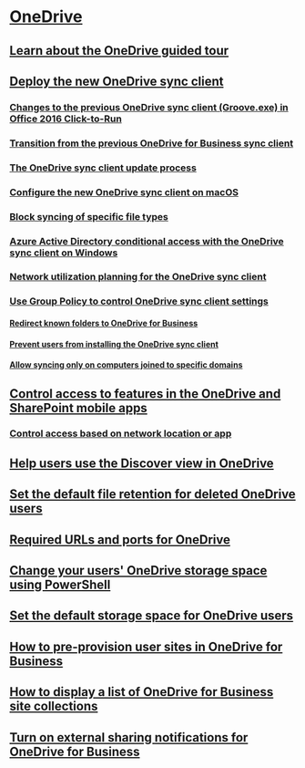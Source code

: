 ﻿
  

# [OneDrive](onedrive.md)
## [Learn about the OneDrive guided tour](learn-about-the-onedrive-guided-tour.md)
## [Deploy the new OneDrive sync client](deploy-the-new-onedrive-sync-client.md)
### [Changes to the previous OneDrive sync client (Groove.exe) in Office 2016 Click-to-Run](changes-to-the-previous-onedrive-sync-client-groove-exe-in-office-2016-click-to.md)
### [Transition from the previous OneDrive for Business sync client](transition-from-the-previous-onedrive-for-business-sync-client.md)
### [The OneDrive sync client update process](the-onedrive-sync-client-update-process.md)
### [Configure the new OneDrive sync client on macOS](configure-the-new-onedrive-sync-client-on-macos.md)
### [Block syncing of specific file types](block-syncing-of-specific-file-types.md)
### [Azure Active Directory conditional access with the OneDrive sync client on Windows](azure-active-directory-conditional-access-with-the-onedrive-sync-client-on-windo.md)
### [Network utilization planning for the OneDrive sync client](network-utilization-planning-for-the-onedrive-sync-client.md)
### [Use Group Policy to control OneDrive sync client settings](use-group-policy-to-control-onedrive-sync-client-settings.md)
#### [Redirect known folders to OneDrive for Business](redirect-known-folders-to-onedrive-for-business.md)
#### [Prevent users from installing the OneDrive sync client](prevent-users-from-installing-the-onedrive-sync-client.md)
#### [Allow syncing only on computers joined to specific domains](allow-syncing-only-on-computers-joined-to-specific-domains.md)
## [Control access to features in the OneDrive and SharePoint mobile apps](control-access-to-features-in-the-onedrive-and-sharepoint-mobile-apps.md)
### [Control access based on network location or app](control-access-based-on-network-location-or-app.md)
## [Help users use the Discover view in OneDrive](help-users-use-the-discover-view-in-onedrive.md)
## [Set the default file retention for deleted OneDrive users](set-the-default-file-retention-for-deleted-onedrive-users.md)
## [Required URLs and ports for OneDrive](required-urls-and-ports-for-onedrive.md)
## [Change your users' OneDrive storage space using PowerShell](change-your-users-onedrive-storage-space-using-powershell.md)
## [Set the default storage space for OneDrive users](set-the-default-storage-space-for-onedrive-users.md)
## [How to pre-provision user sites in OneDrive for Business](how-to-pre-provision-user-sites-in-onedrive-for-business.md)
## [How to display a list of OneDrive for Business site collections](how-to-display-a-list-of-onedrive-for-business-site-collections.md)
## [Turn on external sharing notifications for OneDrive for Business](turn-on-external-sharing-notifications-for-onedrive-for-business.md)

